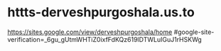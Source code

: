 # httts-derveshpurgoshala.us.to
https://sites.google.com/view/derveshpurgoshala/home
#google-site-verification=_6gu_gUtmWHTiZ0ixfFdKQz619lDTWLuIGuJ1rHSKWg
